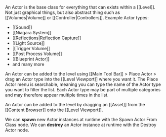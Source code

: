An Actor is the base class for everything that can exists within a [[Level]].
Not just graphical things, but also abstract thing such as [[Volumes|Volume]] or [[Controller|Controllers]].
Example Actor types:
- [[Sound]]
- [[Niagara System]]
- [[Reflections|Reflection Capture]]
- [[Light Source]]
- [[Trigger Volume]]
- [[Post Process Volume]]
- [[Blueprint Actor]]
- and many more

An Actor can be added to the level using [[Main Tool Bar]] > Place Actor > drag an Actor type into the [[Level Viewport]] where you want it.
The Place Actor menu is searchable, meaning you can type the name of the Actor type you want to filter the list.
Each Actor type may be part of multiple categories and may therefore appear multiple times in the list.

An Actor can be added to the level by dragging an [[Asset]] from the [[Content Browser]] onto the [[Level Viewport]].

We can **spawn** new Actor instances at runtime with the Spawn Actor From Class node.
We can **destroy** an Actor instance at runtime with the Destroy Actor node.
